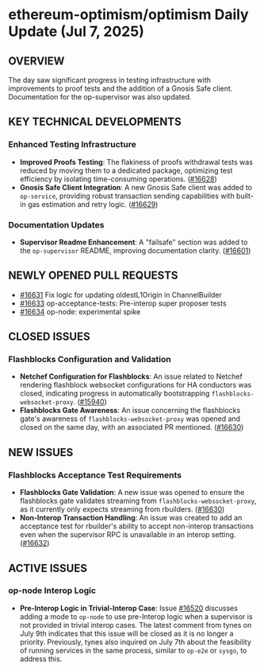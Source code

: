 # ethereum-optimism/optimism Daily Update (Jul 7, 2025)
## OVERVIEW 
The day saw significant progress in testing infrastructure with improvements to proof tests and the addition of a Gnosis Safe client. Documentation for the op-supervisor was also updated.

## KEY TECHNICAL DEVELOPMENTS

### Enhanced Testing Infrastructure
- **Improved Proofs Testing**: The flakiness of proofs withdrawal tests was reduced by moving them to a dedicated package, optimizing test efficiency by isolating time-consuming operations. ([#16628](https://github.com/ethereum-optimism/optimism/pull/16628))
- **Gnosis Safe Client Integration**: A new Gnosis Safe client was added to `op-service`, providing robust transaction sending capabilities with built-in gas estimation and retry logic. ([#16629](https://github.com/ethereum-optimism/optimism/pull/16629))

### Documentation Updates
- **Supervisor Readme Enhancement**: A "failsafe" section was added to the `op-supervisor` README, improving documentation clarity. ([#16601](https://github.com/ethereum-optimism/optimism/pull/16601))

## NEWLY OPENED PULL REQUESTS
- [#16631](https://github.com/ethereum-optimism/optimism/pull/16631) Fix logic for updating oldestL1Origin in ChannelBuilder
- [#16633](https://github.com/ethereum-optimism/optimism/pull/16633) op-acceptance-tests: Pre-interop super proposer tests
- [#16634](https://github.com/ethereum-optimism/optimism/pull/16634) op-node: experimental spike

## CLOSED ISSUES

### Flashblocks Configuration and Validation
- **Netchef Configuration for Flashblocks**: An issue related to Netchef rendering flashblock websocket configurations for HA conductors was closed, indicating progress in automatically bootstrapping `flashblocks-websocket-proxy`. ([#15940](https://github.com/ethereum-optimism/optimism/issues/15940))
- **Flashblocks Gate Awareness**: An issue concerning the flashblocks gate's awareness of `flashblocks-websocket-proxy` was opened and closed on the same day, with an associated PR mentioned. ([#16630](https://github.com/ethereum-optimism/optimism/issues/16630))

## NEW ISSUES

### Flashblocks Acceptance Test Requirements
- **Flashblocks Gate Validation**: A new issue was opened to ensure the flashblocks gate validates streaming from `flashblocks-websocket-proxy`, as it currently only expects streaming from rbuilders. ([#16630](https://github.com/ethereum-optimism/optimism/issues/16630))
- **Non-Interop Transaction Handling**: An issue was created to add an acceptance test for rbuilder's ability to accept non-interop transactions even when the supervisor RPC is unavailable in an interop setting. ([#16632](https://github.com/ethereum-optimism/optimism/issues/16632))

## ACTIVE ISSUES

### op-node Interop Logic
- **Pre-Interop Logic in Trivial-Interop Case**: Issue [#16520](https://github.com/ethereum-optimism/optimism/issues/16520) discusses adding a mode to `op-node` to use pre-Interop logic when a supervisor is not provided in trivial interop cases. The latest comment from tynes on July 9th indicates that this issue will be closed as it is no longer a priority. Previously, tynes also inquired on July 7th about the feasibility of running services in the same process, similar to `op-e2e` or `sysgo`, to address this.